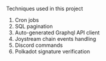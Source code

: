 Techniques used in this project

1. Cron jobs
2. SQL pagination 
3. Auto-generated Graphql API client
4. Joystream chain events handling
5. Discord commands
6. Polkadot signature verification